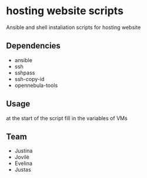 # hosting website scripts

Ansible and shell instaliation scripts for hosting website

## Dependencies

- ansible
- ssh
- sshpass
- ssh-copy-id
- opennebula-tools

## Usage

at the start of the script fill in the variables of VMs

## Team

- Justina
- Jovilė
- Evelina
- Justas


